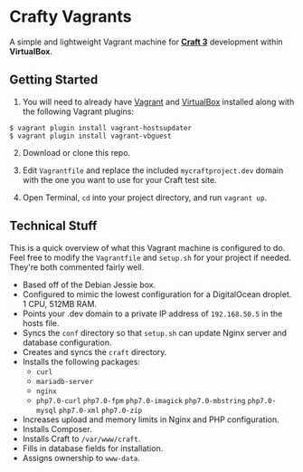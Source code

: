 # Crafty Vagrants

A simple and lightweight Vagrant machine for **[Craft 3](https://craftcms.com/3)** development within **VirtualBox**.

## Getting Started

1. You will need to already have [Vagrant](https://www.vagrantup.com) and [VirtualBox](https://www.virtualbox.org) installed along with the following Vagrant plugins:
```
$ vagrant plugin install vagrant-hostsupdater
$ vagrant plugin install vagrant-vbguest
```

2. Download or clone this repo.

3. Edit `Vagrantfile` and replace the included `mycraftproject.dev` domain with the one you want to use for your Craft test site.

4. Open Terminal, `cd` into your project directory, and run `vagrant up`.

## Technical Stuff
This is a quick overview of what this Vagrant machine is configured to do. Feel free to modify the `Vagrantfile` and `setup.sh` for your project if needed. They're both commented fairly well.

- Based off of the Debian Jessie box.
- Configured to mimic the lowest configuration for a DigitalOcean droplet. 1 CPU, 512MB RAM.
- Points your .dev domain to a private IP address of `192.168.50.5` in the hosts file.
- Syncs the `conf` directory so that `setup.sh` can update Nginx server and database configuration.
- Creates and syncs the `craft` directory.
- Installs the following packages:
	- `curl`
	- `mariadb-server`
	- `nginx`
	- `php7.0-curl` `php7.0-fpm` `php7.0-imagick` `php7.0-mbstring` `php7.0-mysql` `php7.0-xml` `php7.0-zip`
- Increases upload and memory limits in Nginx and PHP configuration.
- Installs Composer.
- Installs Craft to `/var/www/craft`.
- Fills in database fields for installation.
- Assigns ownership to `www-data`.
